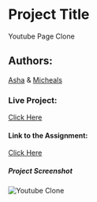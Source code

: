 # Project Title
Youtube Page Clone

## Authors:
[Asha](https://github.com/Ashah15) &
[Micheals](https://github.com/MarvellousUbani)

### Live Project:
[Click Here](https://marvellousubani.github.io/Images-Videos/)


#### Link to the Assignment:
[Click Here](https://theodinproject.com/courses/html5-and-css3/lessons/embedding-images-and-video)


##### Project Screenshot
![Youtube Clone](https://user-images.githubusercontent.com/17970203/62872988-761c3100-bd16-11e9-8ba1-abed308abe15.png)
